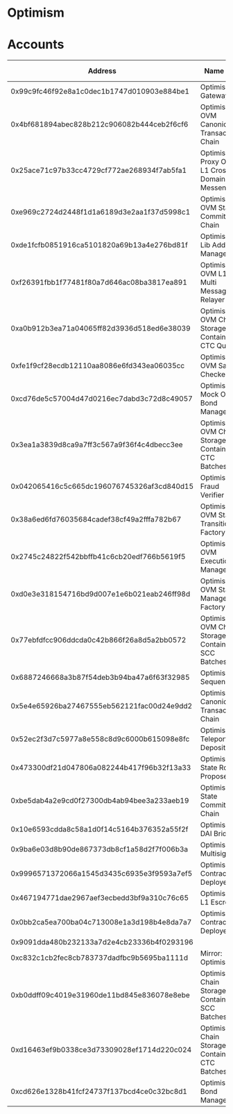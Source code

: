 # Optimism

# Accounts

| Address                                    | Name Tag                                          | Balance               | Txn Count |
| ------------------------------------------ | ------------------------------------------------- | --------------------- | --------- |
| 0x99c9fc46f92e8a1c0dec1b1747d010903e884be1 | Optimism: Gateway                                 | 236,016.8336193 Ether | 272,098   |
| 0x4bf681894abec828b212c906082b444ceb2f6cf6 | Optimism: OVM Canonical Transaction Chain         | 0 Ether               | 23,404    |
| 0x25ace71c97b33cc4729cf772ae268934f7ab5fa1 | Optimism: Proxy OVM L1 Cross Domain Messenger     | 0 Ether               | 16,910    |
| 0xe969c2724d2448f1d1a6189d3e2aa1f37d5998c1 | Optimism: OVM State Commitment Chain              | 0 Ether               | 4,521     |
| 0xde1fcfb0851916ca5101820a69b13a4e276bd81f | Optimism: Lib Address Manager                     | 0 Ether               | 21        |
| 0xf26391fbb1f77481f80a7d646ac08ba3817ea891 | Optimism: OVM L1 Multi Message Relayer            | 0 Ether               | 6         |
| 0xa0b912b3ea71a04065ff82d3936d518ed6e38039 | Optimism: OVM Chain Storage Container CTC Queue   | 0 Ether               | 1         |
| 0xfe1f9cf28ecdb12110aa8086e6fd343ea06035cc | Optimism: OVM Safety Checker                      | 0 Ether               | 1         |
| 0xcd76de5c57004d47d0216ec7dabd3c72d8c49057 | Optimism: Mock OVM Bond Manager                   | 0 Ether               | 1         |
| 0x3ea1a3839d8ca9a7ff3c567a9f36f4c4dbecc3ee | Optimism: OVM Chain Storage Container CTC Batches | 0 Ether               | 1         |
| 0x042065416c5c665dc196076745326af3cd840d15 | Optimism: Fraud Verifier                          | 0 Ether               | 1         |
| 0x38a6ed6fd76035684cadef38cf49a2fffa782b67 | Optimism: OVM State Transitioner Factory          | 0 Ether               | 1         |
| 0x2745c24822f542bbffb41c6cb20edf766b5619f5 | Optimism: OVM Execution Manager                   | 0 Ether               | 1         |
| 0xd0e3e318154716bd9d007e1e6b021eab246ff98d | Optimism: OVM State Manager Factory               | 0 Ether               | 1         |
| 0x77ebfdfcc906ddcda0c42b866f26a8d5a2bb0572 | Optimism: OVM Chain Storage Container SCC Batches | 0 Ether               | 1         |
| 0x6887246668a3b87f54deb3b94ba47a6f63f32985 | Optimism: Sequencer                               | 196.20108622 Ether    | 423,630   |
| 0x5e4e65926ba27467555eb562121fac00d24e9dd2 | Optimism: Canonical Transaction Chain             | 0 Ether               | 399,846   |
| 0x52ec2f3d7c5977a8e558c8d9c6000b615098e8fc | Optimism: Teleportr Deposit                       | 0.38899523 Ether      | 100,990   |
| 0x473300df21d047806a082244b417f96b32f13a33 | Optimism: State Root Proposer                     | 128.36061493 Ether    | 64,158    |
| 0xbe5dab4a2e9cd0f27300db4ab94bee3a233aeb19 | Optimism: State Commitment Chain                  | 0 Ether               | 59,268    |
| 0x10e6593cdda8c58a1d0f14c5164b376352a55f2f | Optimism: DAI Bridge                              | 0 Ether               | 3,459     |
| 0x9ba6e03d8b90de867373db8cf1a58d2f7f006b3a | Optimism: Multisig                                | 0.125 Ether           | 77        |
| 0x9996571372066a1545d3435c6935e3f9593a7ef5 | Optimism: Contract Deployer 1                     | 0.02647161 Ether      | 50        |
| 0x467194771dae2967aef3ecbedd3bf9a310c76c65 | Optimism: L1 Escrow                               | 0 Ether               | 30        |
| 0x0bb2ca5ea700ba04c713008e1a3d198b4e8da7a7 | Optimism: Contract Deployer 2                     | 0.00629185 Ether      | 19        |
| 0x9091dda480b232133a7d2e4cb23336b4f0293196 |                                                   | 0 Ether               | 4         |
| 0xc832c1cb2fec8cb783737dadfbc9b5695ba1111d | Mirror: Optimism                                  | 0.0763375 Ether       | 3         |
| 0xb0ddff09c4019e31960de11bd845e836078e8ebe | Optimism: Chain Storage Container SCC Batches     | 0 Ether               | 1         |
| 0xd16463ef9b0338ce3d73309028ef1714d220c024 | Optimism: Chain Storage Container CTC Batches     | 0 Ether               | 1         |
| 0xcd626e1328b41fcf24737f137bcd4ce0c32bc8d1 | Optimism: Bond Manager                            | 0 Ether               | 1         |
